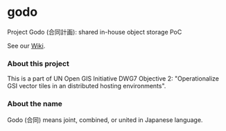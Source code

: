 # godo
Project Godo (合同計画): shared in-house object storage PoC

See our [Wiki](https://github.com/optgeo/godo/wiki).

### About this project
This is a part of UN Open GIS Initiative DWG7 Objective 2: "Operationalize GSI vector tiles in an distributed hosting environments".

### About the name
Godo (合同) means joint, combined, or united in Japanese language. 

